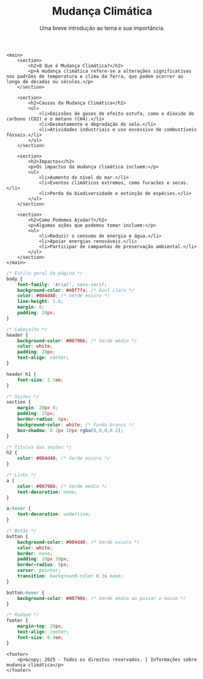  <!DOCTYPE html>
<html lang="pt-BR">
<head>
    <meta charset="UTF-8">
    <meta name="viewport" content="width=device-width, initial-scale=1.0">
    <title>Mudança Climática</title>
</head>
<body>
    <header>
        <h1>Mudança Climática</h1>
        <p>Uma breve introdução ao tema e sua importância.</p>
    </header>

    <main>
        <section>
            <h2>O Que é Mudança Climática?</h2>
            <p>A mudança climática refere-se a alterações significativas nos padrões de temperatura e clima da Terra, que podem ocorrer ao longo de décadas ou séculos.</p>
        </section>

        <section>
            <h2>Causas da Mudança Climática</h2>
            <ul>
                <li>Emissões de gases de efeito estufa, como o dióxido de carbono (CO2) e o metano (CH4).</li>
                <li>Desmatamento e degradação do solo.</li>
                <li>Atividades industriais e uso excessivo de combustíveis fósseis.</li>
            </ul>
        </section>

        <section>
            <h2>Impactos</h2>
            <p>Os impactos da mudança climática incluem:</p>
            <ul>
                <li>Aumento do nível do mar.</li>
                <li>Eventos climáticos extremos, como furacões e secas.</li>
                <li>Perda da biodiversidade e extinção de espécies.</li>
            </ul>
        </section>

        <section>
            <h2>Como Podemos Ajudar?</h2>
            <p>Algumas ações que podemos tomar incluem:</p>
            <ul>
                <li>Reduzir o consumo de energia e água.</li>
                <li>Apoiar energias renováveis.</li>
                <li>Participar de campanhas de preservação ambiental.</li>
            </ul>
        </section>
    </main>
```css
/* Estilo geral da página */
body {
    font-family: 'Arial', sans-serif;
    background-color: #e0f7fa; /* Azul claro */
    color: #004d40; /* Verde escuro */
    line-height: 1.6;
    margin: 0;
    padding: 20px;
}

/* Cabeçalho */
header {
    background-color: #00796b; /* Verde médio */
    color: white;
    padding: 20px;
    text-align: center;
}

header h1 {
    font-size: 2.5em;
}

/* Seções */
section {
    margin: 20px 0;
    padding: 15px;
    border-radius: 8px;
    background-color: white; /* Fundo branco */
    box-shadow: 0 2px 10px rgba(0,0,0,0.1);
}

/* Títulos das seções */
h2 {
    color: #004d40; /* Verde escuro */
}

/* Links */
a {
    color: #00796b; /* Verde médio */
    text-decoration: none;
}

a:hover {
    text-decoration: underline;
}

/* Botão */
button {
    background-color: #004d40; /* Verde escuro */
    color: white;
    border: none;
    padding: 10px 20px;
    border-radius: 5px;
    cursor: pointer;
    transition: background-color 0.3s ease;
}

button:hover {
    background-color: #00796b; /* Verde médio ao passar o mouse */
}

/* Rodapé */
footer {
    margin-top: 20px;
    text-align: center;
    font-size: 0.9em;
}
```
    <footer>
        <p>&copy; 2025 - Todos os direitos reservados. | Informações sobre mudança climática</p>
    </footer>
</body>
</html>
